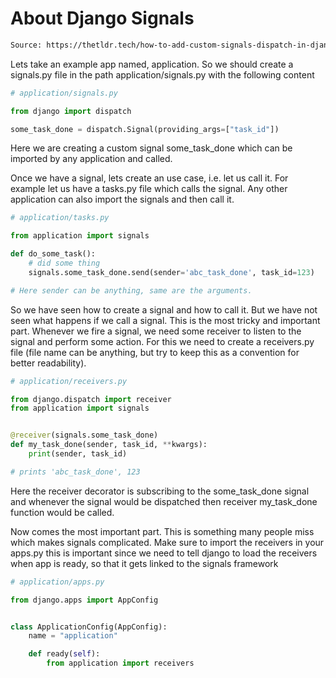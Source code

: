 # About Django Signals

```txt
Source: https://thetldr.tech/how-to-add-custom-signals-dispatch-in-django/
```

Lets take an example app named, application. So we should create a signals.py file in the path application/signals.py with the following content

```py
# application/signals.py

from django import dispatch

some_task_done = dispatch.Signal(providing_args=["task_id"])
```

Here we are creating a custom signal some_task_done which can be imported by any application and called.

Once we have a signal, lets create an use case, i.e. let us call it. For example let us have a tasks.py file which calls the signal. Any other application can also import the signals and then call it.

```py
# application/tasks.py

from application import signals

def do_some_task():
	# did some thing
    signals.some_task_done.send(sender='abc_task_done', task_id=123)

# Here sender can be anything, same are the arguments.
```

So we have seen how to create a signal and how to call it. But we have not seen what happens if we call a signal. This is the most tricky and important part. Whenever we fire a signal, we need some receiver to listen to the signal and perform some action. For this we need to create a receivers.py file (file name can be anything, but try to keep this as a convention for better readability).

```py
# application/receivers.py

from django.dispatch import receiver
from application import signals


@receiver(signals.some_task_done)
def my_task_done(sender, task_id, **kwargs):
    print(sender, task_id)

# prints 'abc_task_done', 123
```

Here the receiver decorator is subscribing to the some_task_done signal and whenever the signal would be dispatched then receiver my_task_done function would be called.

Now comes the most important part. This is something many people miss which makes signals complicated. Make sure to import the receivers in your apps.py this is important since we need to tell django to load the receivers when app is ready, so that it gets linked to the signals framework

```py
# application/apps.py

from django.apps import AppConfig


class ApplicationConfig(AppConfig):
    name = "application"

    def ready(self):
        from application import receivers
```
